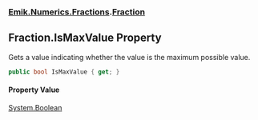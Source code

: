 ### [Emik.Numerics.Fractions](Emik.Numerics.Fractions.md 'Emik.Numerics.Fractions').[Fraction](Fraction.md 'Emik.Numerics.Fractions.Fraction')

## Fraction.IsMaxValue Property

Gets a value indicating whether the value is the maximum possible value.

```csharp
public bool IsMaxValue { get; }
```

#### Property Value
[System.Boolean](https://docs.microsoft.com/en-us/dotnet/api/System.Boolean 'System.Boolean')